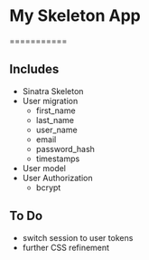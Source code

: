 # My Skeleton App
===========

## Includes
- Sinatra Skeleton
- User migration
  - first_name
  - last_name
  - user_name
  - email
  - password_hash
  - timestamps
- User model
- User Authorization
  - bcrypt

## To Do
- switch session to user tokens
- further CSS refinement